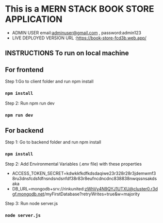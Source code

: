 # This is a MERN STACK BOOK STORE APPLICATION

* ADMIN USER email:adminuser@gmail.com , password:admin123
* LIVE DEPLOYED VERSION URL :https://book-store-fcd3b.web.app/

## INSTRUCTIONS To run on local machine

## For frontend

Step 1:Go to client folder and run npm install
### `npm install`

Step 2: Run npm run dev
### `npm run dev`


## For backend

Step 1: Go to backend folder and run npm install
### `npm install`

Step 2: Add Environmental Variables (.env file) with these properties

* ACCESS_TOKEN_SECRET=kdwkkfkdfkdsdaqiwe23r328r28r3jdemwmf38ru3dnsfcdsfdfnsndsndsnfdf38r83r8eufncdncdnc838838nwqssnsakdsaka
* DB_URL=mongodb+srv://rinkunited:zWhVy4N9QYJ1UTXU@cluster0.r3dgf.mongodb.net/myFirstDatabase?retryWrites=true&w=majority

Step 3: Run node server.js 
### `node server.js`
